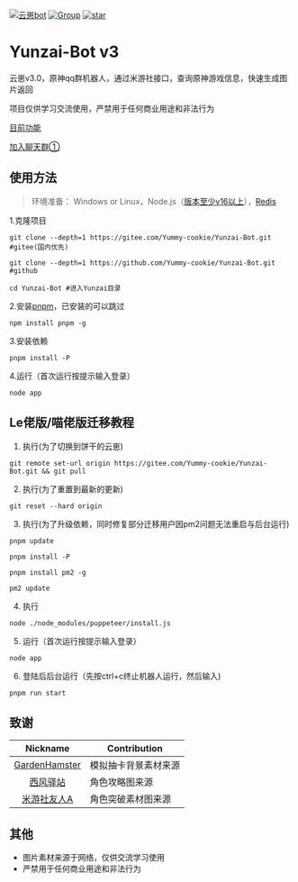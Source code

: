 [![云崽bot](https://img.shields.io/badge/%E4%BA%91%E5%B4%BD-v3.1.0-black?style=flat-square&logo=dependabot)](https://gitee.com/Yummy-cookie/Yunzai-Bot/) [![Group](https://img.shields.io/badge/群号-374248018-red?style=flat-square&logo=GroupMe&logoColor=white)](https://qm.qq.com/q/JCTYhdnLSQ) <a href='https://gitee.com/Yummy-cookie/Yunzai-Bot/stargazers'><img src='https://gitee.com/Yummy-cookie/Yunzai-Bot/badge/star.svg?theme=dark' alt='star'></img></a>


# Yunzai-Bot v3
云崽v3.0，原神qq群机器人，通过米游社接口，查询原神游戏信息，快速生成图片返回

项目仅供学习交流使用，严禁用于任何商业用途和非法行为

[目前功能](https://gitee.com/Yummy-cookie/Yunzai-Bot/blob/master/plugins/genshin/README.md)

[加入聊天群①](http://qm.qq.com/cgi-bin/qm/qr?_wv=1027&k=7ypRMfqszQPra4kCpyMA-a0VkG6An9GQ&authKey=ZyhfSIqJlyIHj2x%2FkJE1lzbX61HXvPyH7ZINxAdoLsF35dWLSLpKlVSZxsKIhVde&noverify=0&group_code=374248018)

## 使用方法
>环境准备： Windows or Linux，Node.js（[版本至少v16以上](http://nodejs.cn/download/)），[Redis](https://redis.io/docs/getting-started/installation/)

1.克隆项目
```
git clone --depth=1 https://gitee.com/Yummy-cookie/Yunzai-Bot.git #gitee(国内优先)
```
```
git clone --depth=1 https://github.com/Yummy-cookie/Yunzai-Bot.git #github
```
```
cd Yunzai-Bot #进入Yunzai目录
```
2.安装[pnpm](https://pnpm.io/zh/installation)，已安装的可以跳过
```
npm install pnpm -g
```
3.安装依赖
```
pnpm install -P
```
4.运行（首次运行按提示输入登录）
```
node app
```

## Le佬版/喵佬版迁移教程
1. 执行(为了切换到饼干的云崽)

```
git remote set-url origin https://gitee.com/Yummy-cookie/Yunzai-Bot.git && git pull
```

2. 执行(为了重置到最新的更新)

```
git reset --hard origin
```

3. 执行(为了升级依赖，同时修复部分迁移用户因pm2问题无法重启与后台运行)

```
pnpm update
```

```
pnpm install -P
```

```
pnpm install pm2 -g
```

```
pm2 update
```

4. 执行

```
node ./node_modules/puppeteer/install.js
```

5. 运行（首次运行按提示输入登录）

```
node app
```

6. 登陆后后台运行（先按ctrl+c终止机器人运行，然后输入)

```
pnpm run start
```

## 致谢
| Nickname                                                     | Contribution                        |
| :----------------------------------------------------------: | ----------------------------------- |
|[GardenHamster](https://github.com/GardenHamster/GenshinPray) | 模拟抽卡背景素材来源 |
|[西风驿站](https://bbs.mihoyo.com/ys/collection/839181) | 角色攻略图来源 |
|[米游社友人A](https://bbs.mihoyo.com/ys/collection/428421) | 角色突破素材图来源 |

## 其他
- 图片素材来源于网络，仅供交流学习使用
- 严禁用于任何商业用途和非法行为
